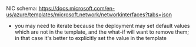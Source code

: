 

NIC schema: https://docs.microsoft.com/en-us/azure/templates/microsoft.network/networkinterfaces?tabs=json

- you may need to iterate because the deployment may set default values which are not in the template, and the what-if will want to remove them; in that case it's better to explicitly set the value in the template